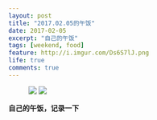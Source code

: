 ```yaml
---
layout: post
title: "2017.02.05的午饭"
date: 2017-02-05
excerpt: "自己的午饭"
tags: [weekend, food]
feature: http://i.imgur.com/Ds6S7lJ.png
life: true
comments: true
---
```

<figure>
	<a href="{{ site.staticUrl }}/image/jpg/larou.JPG"><img src="{{ site.staticUrl }}/image/jpg/larou.JPG"></a>
	<a href="{{ site.staticUrl }}/image/jpg/doufu.JPG"><img src="{{ site.staticUrl }}/image/jpg/doufu.JPG"></a>
</figure>

**自己的午饭，记录一下**